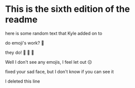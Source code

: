# This is the sixth edition of the readme

here is some random text that Kyle added on to

do emoji's work? :jack_o_lantern:

they do! :ghost: 
:candy:
:chocolate_bar:

Well I don't see any emojis, I feel let out
:frowning_face:

fixed your sad face, but I don't know if you can see it

I deleted this line 
